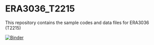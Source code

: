 # ERA3036_T2215
This repository contains the sample codes and data files for ERA3036 (T2215)

[![Binder](https://mybinder.org/badge_logo.svg)](https://mybinder.org/v2/gh/wooihaw/ERA3036_T2215/main)
